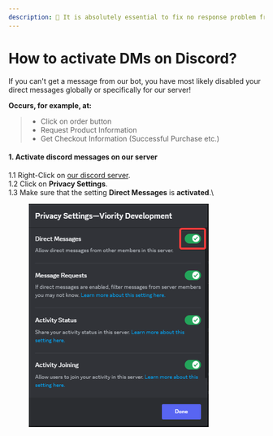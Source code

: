 ```yaml
---
description: 🔧 It is absolutely essential to fix no response problem from our bot!
---
```


# How to activate DMs on Discord?

If you can't get a message from our bot, you have most likely disabled your direct messages globally or specifically for our server!

**Occurs, for example, at:**

> * Click on order button
> * Request Product Information
> * Get Checkout Information (Successful Purchase etc.)

#### 1. Activate discord messages on our server

&#x20;   1.1 Right-Click on [our discord server](https://discord.com/invite/323HfHyGW4).\
&#x20;   1.2 Click on **Privacy Settings**.\
&#x20;   1.3 Make sure that the setting **Direct Messages** is **activated**.\


<figure><img src="../../.gitbook/assets/image (30).png" alt=""><figcaption></figcaption></figure>
